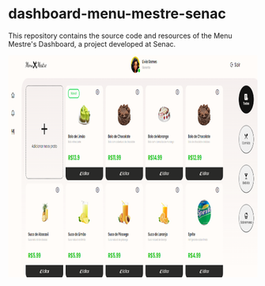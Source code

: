 # dashboard-menu-mestre-senac
This repository contains the source code and resources of the Menu Mestre's Dashboard, a project developed at Senac.
<p>

<img width="800" height="450" src="/to_readme/dashboardIMG.png">

</p>
